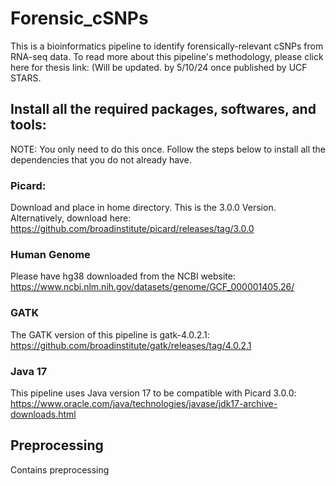 # Forensic_cSNPs 
This is a bioinformatics pipeline to identify forensically-relevant cSNPs from RNA-seq data. To read more about this pipeline's methodology, please click here for thesis link: (Will be updated. by 5/10/24 once published by UCF STARS. 

## Install all the required packages, softwares, and tools: 

NOTE: You only need to do this once. Follow the steps below to install all the dependencies that you do not already have. 

### Picard:
Download and place in home directory. 
This is the 3.0.0 Version. Alternatively, download here: https://github.com/broadinstitute/picard/releases/tag/3.0.0

### Human Genome
Please have hg38 downloaded from the NCBI website: https://www.ncbi.nlm.nih.gov/datasets/genome/GCF_000001405.26/

### GATK
The GATK version of this pipeline is gatk-4.0.2.1: https://github.com/broadinstitute/gatk/releases/tag/4.0.2.1

### Java 17
This pipeline uses Java version 17 to be compatible with Picard 3.0.0: https://www.oracle.com/java/technologies/javase/jdk17-archive-downloads.html



## Preprocessing 
Contains preprocessing

